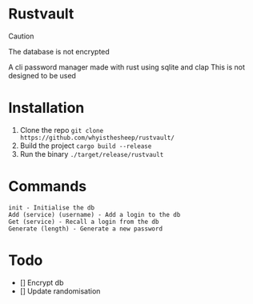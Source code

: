 # Rustvault

> [!CAUTION] 
> The database is not encrypted

A cli password manager made with rust using sqlite and clap
This is not designed to be used

# Installation 

1. Clone the repo `git clone https://github.com/whyisthesheep/rustvault/`
2. Build the project `cargo build --release`
3. Run the binary `./target/release/rustvault`

# Commands

```
init - Initialise the db
Add (service) (username) - Add a login to the db
Get (service) - Recall a login from the db
Generate (length) - Generate a new password
```

# Todo
- [] Encrypt db
- [] Update randomisation